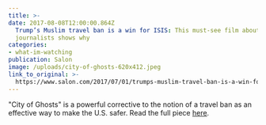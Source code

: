 ```yaml
---
title: >-
date: 2017-08-08T12:00:00.864Z
  Trump’s Muslim travel ban is a win for ISIS: This must-see film about Syrian
  journalists shows why
categories: 
- what-im-watching
publication: Salon
image: /uploads/city-of-ghosts-620x412.jpeg
link_to_original: >-
  https://www.salon.com/2017/07/01/trumps-muslim-travel-ban-is-a-win-for-isis-this-must-see-film-about-syrian-journalists-shows-why/
---
```



"City of Ghosts" is a powerful corrective to the notion of a travel ban as an effective way to make the U.S. safer. Read the full piece [here](https://www.salon.com/2017/07/01/trumps-muslim-travel-ban-is-a-win-for-isis-this-must-see-film-about-syrian-journalists-shows-why/).